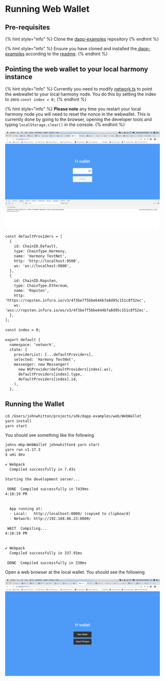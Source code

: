 # Running Web Wallet

## Pre-requisites

{% hint style="info" %}
Clone the [dapp-examples](https://github.com/harmony-one/dapp-examples) repository
{% endhint %}

{% hint style="info" %}
Ensure you have cloned and installed the[ dapp-examples](https://github.com/harmony-one/dapp-examples) according to the [readme](https://github.com/harmony-one/dapp-examples/blob/master/README.md).
{% endhint %}

## Pointing the web wallet to your local harmony instance

{% hint style="info" %}
Currently you need to modify [network.ts](https://github.com/harmony-one/dapp-examples/blob/master/web/WebWallet/src/models/network.ts) to point the webwallet to your local harmony node. You do this by setting the index to zero `const index = 0;`
{% endhint %}

{% hint style="info" %}
**Please note** any time you restart your local harmony node you will need to reset the nonce in the webwallet. This is currently done by going to the browser, opening the developer tools and typing `localStorage.clear()` in the console.
{% endhint %}

![Clearing the nonce when restarting your local harmony network](../../.gitbook/assets/screen-shot-2019-08-05-at-6.55.16-pm.png)

```text
const defaultProviders = [
  {
    id: ChainID.Default,
    type: ChainType.Harmony,
    name: 'Harmony TestNet',
    http: 'http://localhost:9500',
    ws: 'ws://localhost:9800',
  },
  {
    id: ChainID.Ropsten,
    type: ChainType.Ethereum,
    name: 'Ropsten',
    http: 'https://ropsten.infura.io/v3/4f3be7f5bbe644b7a8d95c151c8f52ec',
    ws: 'wss://ropsten.infura.io/ws/v3/4f3be7f5bbe644b7a8d95c151c8f52ec',
  },
];

const index = 0;

export default {
  namespace: 'network',
  state: {
    providerList: [...defaultProviders],
    selected: 'Harmony TestNet',
    messenger: new Messenger(
      new WSProvider(defaultProviders[index].ws),
      defaultProviders[index].type,
      defaultProviders[index].id,
    ),
  },
```

## Running the Wallet

```text
cd /Users/johnwhitton/projects/sdk/dapp-examples/web/WebWallet
yarn install
yarn start
```

You should see something like the following

```text
johns-mbp:WebWallet johnwhitton$ yarn start
yarn run v1.17.3
$ umi dev

✔ Webpack
  Compiled successfully in 7.43s

Starting the development server...

 DONE  Compiled successfully in 7439ms                                                                                                                                                                                              4:18:19 PM


  App running at:
  - Local:   http://localhost:8000/ (copied to clipboard)
  - Network: http://192.168.86.23:8000/

 WAIT  Compiling...                                                                                                                                                                                                                 4:18:19 PM


✔ Webpack
  Compiled successfully in 337.91ms

 DONE  Compiled successfully in 338ms
```

Open a web browser at the local wallet. You should see the following

![Harmony Web Wallet initial screen](../../.gitbook/assets/screen-shot-2019-08-05-at-6.14.19-pm.png)

